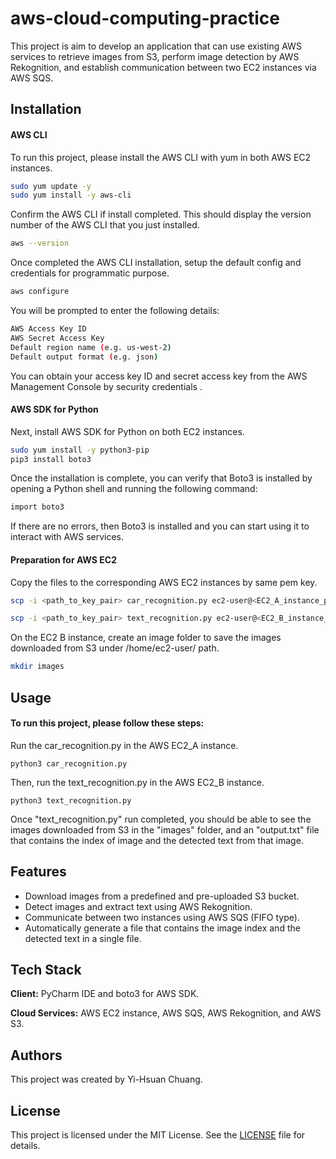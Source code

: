 # aws-cloud-computing-practice
This project is aim to develop an application that can use existing AWS services to retrieve images from S3, perform image detection by AWS Rekognition, and establish communication between two EC2 instances via AWS SQS.


## Installation

#### AWS CLI
To run this project, please install the AWS CLI with yum in both AWS EC2 instances.

```bash
sudo yum update -y
sudo yum install -y aws-cli
```
Confirm the AWS CLI if install completed. This should display the version number of the AWS CLI that you just installed.

```bash
aws --version
```

Once completed the AWS CLI installation, setup the default config and credentials for programmatic purpose.
```bash
aws configure
```

You will be prompted to enter the following details:
```bash
AWS Access Key ID
AWS Secret Access Key
Default region name (e.g. us-west-2)
Default output format (e.g. json)
```
You can obtain your access key ID and secret access key from the AWS Management Console by security credentials .


#### AWS SDK for Python
Next, install AWS SDK for Python on both EC2 instances.
```bash
sudo yum install -y python3-pip
pip3 install boto3
```

Once the installation is complete, you can verify that Boto3 is installed by opening a Python shell and running the following command:
```bash
import boto3
```
If there are no errors, then Boto3 is installed and you can start using it to interact with AWS services.

#### Preparation for AWS EC2
Copy the files to the corresponding AWS EC2 instances by same pem key.
```bash
scp -i <path_to_key_pair> car_recognition.py ec2-user@<EC2_A_instance_public_IP>:/home/ec2-user/

scp -i <path_to_key_pair> text_recognition.py ec2-user@<EC2_B_instance_public_IP>:/home/ec2-user/
```

On the EC2 B instance, create an image folder to save the images downloaded from S3 under /home/ec2-user/ path.
```bash
mkdir images
```


## Usage

#### To run this project, please follow these steps:

Run the car_recognition.py in the AWS EC2_A instance.
```
python3 car_recognition.py
```

Then, run the text_recognition.py in the AWS EC2_B instance.
```
python3 text_recognition.py
```

Once "text_recognition.py" run completed, you should be able to see the images downloaded from S3 in the "images" folder, and an "output.txt" file that contains the index of image and the detected text from that image.
## Features

- Download images from a predefined and pre-uploaded S3 bucket.
- Detect images and extract text using AWS Rekognition.
- Communicate between two instances using AWS SQS (FIFO type).
- Automatically generate a file that contains the image index and the detected text in a single file.


## Tech Stack

**Client:** PyCharm IDE and boto3 for AWS SDK.

**Cloud Services:** AWS EC2 instance, AWS SQS, AWS Rekognition, and AWS S3.





## Authors

This project was created by Yi-Hsuan Chuang.


## License
This project is licensed under the MIT License. See the [LICENSE](https://choosealicense.com/licenses/mit/) file for details.




